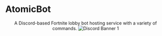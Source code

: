 # AtomicBot
<p align="center">
A Discord-based Fortnite lobby bot hosting service with a variety of commands.
<img src="https://discordapp.com/api/guilds/715562369899823200/widget.png?style=banner1" alt="Discord Banner 1"/>

</p>
